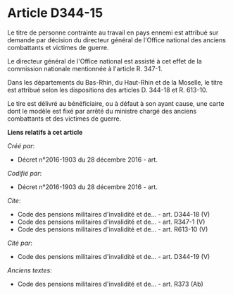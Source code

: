 # Article D344-15

Le titre de personne contrainte au travail en pays ennemi est attribué sur demande par décision du directeur général de
l'Office national des anciens combattants et victimes de guerre.

Le directeur général de l'Office national est assisté à cet effet de la commission nationale mentionnée à l'article R. 347-1.

Dans les départements du Bas-Rhin, du Haut-Rhin et de la Moselle, le titre est attribué selon les dispositions des articles
D. 344-18 et R. 613-10.

Le tire est délivré au bénéficiaire, ou à défaut à son ayant cause, une carte dont le modèle est fixé par arrêté du ministre
chargé des anciens combattants et des victimes de guerre.

**Liens relatifs à cet article**

_Créé par_:

  - Décret n°2016-1903 du 28 décembre 2016 - art.

_Codifié par_:

  - Décret n°2016-1903 du 28 décembre 2016 - art.

_Cite_:

  - Code des pensions militaires d'invalidité et de... - art. D344-18 (V)
  - Code des pensions militaires d'invalidité et de... - art. R347-1 (V)
  - Code des pensions militaires d'invalidité et de... - art. R613-10 (V)

_Cité par_:

  - Code des pensions militaires d'invalidité et de... - art. D344-19 (V)

_Anciens textes_:

  - Code des pensions militaires d'invalidité et de... - art. R373 (Ab)
